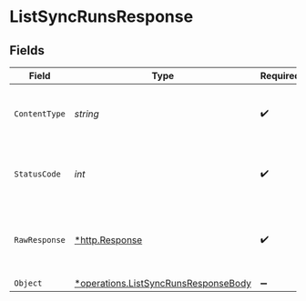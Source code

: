 # ListSyncRunsResponse


## Fields

| Field                                                                                              | Type                                                                                               | Required                                                                                           | Description                                                                                        |
| -------------------------------------------------------------------------------------------------- | -------------------------------------------------------------------------------------------------- | -------------------------------------------------------------------------------------------------- | -------------------------------------------------------------------------------------------------- |
| `ContentType`                                                                                      | *string*                                                                                           | :heavy_check_mark:                                                                                 | HTTP response content type for this operation                                                      |
| `StatusCode`                                                                                       | *int*                                                                                              | :heavy_check_mark:                                                                                 | HTTP response status code for this operation                                                       |
| `RawResponse`                                                                                      | [*http.Response](https://pkg.go.dev/net/http#Response)                                             | :heavy_check_mark:                                                                                 | Raw HTTP response; suitable for custom response parsing                                            |
| `Object`                                                                                           | [*operations.ListSyncRunsResponseBody](../../../pkg/models/operations/listsyncrunsresponsebody.md) | :heavy_minus_sign:                                                                                 | Ok                                                                                                 |